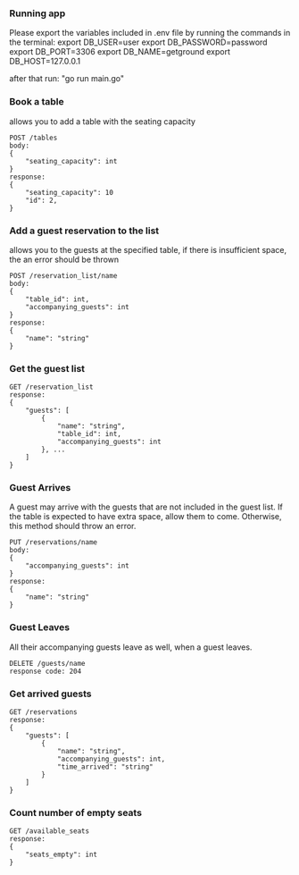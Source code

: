 ### Running app

Please export the variables included in .env file by running the commands in the terminal:
export DB_USER=user
export DB_PASSWORD=password
export DB_PORT=3306
export DB_NAME=getground
export DB_HOST=127.0.0.1

after that run: "go run main.go"

### Book a table
allows you to add a table with the seating capacity

```
POST /tables
body: 
{
    "seating_capacity": int
}
response: 
{
    "seating_capacity": 10
    "id": 2,
}
```

### Add a guest reservation to the list

allows you to the guests at the specified table, if there is insufficient space, the an error should be thrown

```
POST /reservation_list/name
body: 
{
    "table_id": int,
    "accompanying_guests": int
}
response: 
{
    "name": "string"
}
```

### Get the guest list

```
GET /reservation_list
response: 
{
    "guests": [
        {
            "name": "string",
            "table_id": int,
            "accompanying_guests": int
        }, ...
    ]
}
```

### Guest Arrives

A guest may arrive with the guests that are not included in the guest list.
If the table is expected to have extra space, allow them to come. 
Otherwise, this method should throw an error.

```
PUT /reservations/name
body:
{
    "accompanying_guests": int
}
response:
{
    "name": "string"
}
```

### Guest Leaves

All their accompanying guests leave as well, when a guest leaves.

```
DELETE /guests/name
response code: 204
```

### Get arrived guests

```
GET /reservations
response: 
{
    "guests": [
        {
            "name": "string",
            "accompanying_guests": int,
            "time_arrived": "string"
        }
    ]
}
```

### Count number of empty seats

```
GET /available_seats
response:
{
    "seats_empty": int
}
